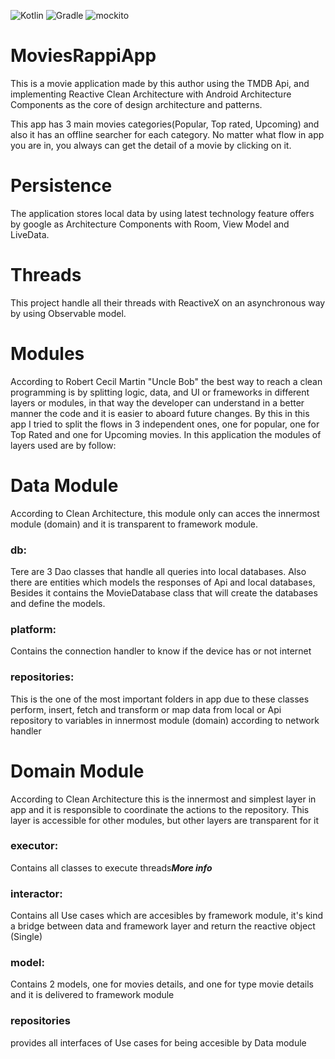![Kotlin](https://img.shields.io/badge/kotlin-1.3.31-yellow.svg) ![Gradle](https://img.shields.io/badge/gradle-3.4.1-blue.svg) ![mockito](https://img.shields.io/badge/mockito-2.27.0-orange.svg) 
# MoviesRappiApp
This is a movie application made by this author using the TMDB Api, and implementing Reactive Clean Architecture with Android Architecture Components as the core of design architecture and patterns.

This app has 3 main movies categories(Popular, Top rated, Upcoming) and also it has an offline searcher for each category. No matter what flow in app you are in, you always can get the detail of a movie by clicking on it.

# Persistence
The application stores local data by using latest technology feature offers by google as Architecture Components with Room, View Model and LiveData.

# Threads
This project handle all their threads with ReactiveX on an asynchronous way by using Observable model.  

# Modules
According to Robert Cecil Martin "Uncle Bob" the best way to reach a clean programming is by splitting logic, data, and UI or frameworks in different layers or modules, in that way the developer can understand in a better manner the code and it is easier to aboard future changes. By this in this app I tried to split the flows in 3 independent ones, one for popular, one for Top Rated and one for Upcoming movies.
In this application the modules of layers used are by follow:

# Data Module
According to Clean Architecture, this module only can acces the innermost module (domain) and it is transparent to framework module.
### db: 
Tere are 3 Dao classes that handle all queries into local databases. Also there are entities which models the responses of Api and local databases, Besides it contains the MovieDatabase class that will create the databases and define the models.
### platform:
Contains the connection handler to know if the device has or not internet
### repositories:
This is the one of the most important folders in app due to these classes perform, insert, fetch and transform or map data from local or Api repository to variables in innermost module (domain) according to network handler 

# Domain Module
According to Clean Architecture this is the innermost and simplest layer in app and it is responsible to coordinate the actions to the repository. This layer is accessible for other modules, but other layers are transparent for it
### executor:
Contains all classes to execute threads***More info***
### interactor:
Contains all Use cases which are accesibles by framework module, it's kind a bridge between data and framework layer and return the reactive object (Single)
### model:
Contains 2 models, one for movies details, and one for type movie details and it is delivered to framework module
### repositories
provides all interfaces of Use cases for being accesible by Data module

